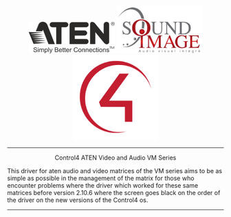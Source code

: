 <p align="center">
  <img src="./images/Aten.PNG" alt="Aten Logo" width="200"/>
  <img src="./images/Soundimage.tiff" alt="Soundimage" width="200"/>
  <img src="./images/Control4.PNG" alt="Control4" width="200"/>
</p>

---

<p align="center">Control4 ATEN Video and Audio VM Series</p>

This driver for aten audio and video matrices of the VM series aims to be as simple as possible in the management of the matrix for those who encounter problems where the driver which worked for these same matrices before version 2.10.6 where the screen goes black on the order of the driver on the new versions of the Control4 os.

--- 




